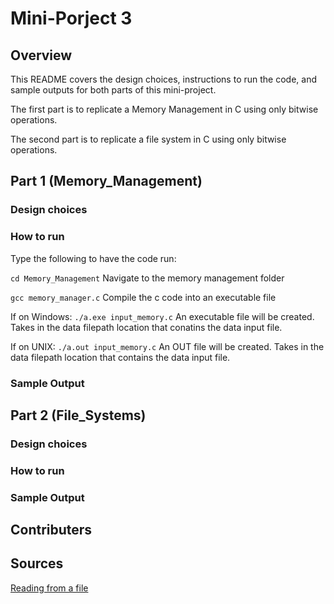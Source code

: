 # Mini-Porject 3

## Overview

This README covers the design choices, instructions to run the code, and sample outputs for both parts of this mini-project.

The first part is to replicate a Memory Management in C using only bitwise operations.

The second part is to replicate a file system in C using only bitwise operations.

## Part 1 (Memory_Management)

### Design choices



### How to run

Type the following to have the code run:

```cd Memory_Management``` Navigate to the memory management folder

```gcc memory_manager.c``` Compile the c code into an executable file

If on Windows:
```./a.exe input_memory.c``` An executable file will be created. Takes in the data filepath location that conatins the data input file.

If on UNIX:
```./a.out input_memory.c``` An OUT file will be created. Takes in the data filepath location that contains the data input file.

### Sample Output

## Part 2 (File_Systems)

### Design choices

### How to run

### Sample Output

## Contributers

## Sources
[Reading from a file](https://www.geeksforgeeks.org/fgets-gets-c-language/)

